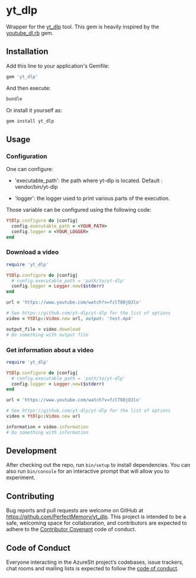 # yt_dlp

Wrapper for the [yt_dlp](https://github.com/yt-dlp/yt-dlp) tool.
This gem is heavily inspired by the [youtube_dl.rb](https://github.com/layer8x/youtube-dl.rb) gem.

## Installation

Add this line to your application's Gemfile:

```ruby
gem 'yt_dlp'
```

And then execute:

```bash
bundle
```

Or install it yourself as:

```bash
gem install yt_dlp
```

## Usage

### Configuration

One can configure:

- 'executable_path': the path where yt-dlp is located. Default : vendor/bin/yt-dlp

- 'logger': the logger used to print various parts of the execution.

Those variable can be configured using the following code:

```ruby
YtDlp.configure do |config|
  config.executable_path = <YOUR_PATH>
  config.logger = <YOUR_LOGGER>
end
```

### Download a video

```ruby
require 'yt_dlp'

YtDlp.configure do |config|
  # config.executable_path = 'path/to/yt-dlp'
  config.logger = Logger.new($stderr)
end

url = 'https://www.youtube.com/watch?v=fzlT80jQ3lo'

# See https://github.com/yt-dlp/yt-dlp for the list of options
video = YtDlp::Video.new url, output: 'test.mp4'

output_file = video.download
# Do something with output file
```

### Get information about a video

```ruby
require 'yt_dlp'

YtDlp.configure do |config|
  # config.executable_path = 'path/to/yt-dlp'
  config.logger = Logger.new($stderr)
end

url = 'https://www.youtube.com/watch?v=fzlT80jQ3lo'

# See https://github.com/yt-dlp/yt-dlp for the list of options
video = YtDlp::Video.new url

information = video.information
# Do something with information
```

## Development

After checking out the repo, run `bin/setup` to install dependencies. You can also run `bin/console` for an interactive prompt that will allow you to experiment.

## Contributing

Bug reports and pull requests are welcome on GitHub at https://github.com/PerfectMemory/yt_dlp. This project is intended to be a safe, welcoming space for collaboration, and contributors are expected to adhere to the [Contributor Covenant](http://contributor-covenant.org) code of conduct.

## Code of Conduct

Everyone interacting in the AzureStt project’s codebases, issue trackers, chat rooms and mailing lists is expected to follow the [code of conduct](https://github.com/PerfectMemory/yt_dlp/blob/main/CODE_OF_CONDUCT.md).